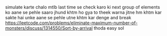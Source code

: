 simulate karte chalo mtlb last time se check karo ki next group of elements ko aane se pehle saaro jhund khtm ho gya to theek warna jitne hm khtm kar sakte hai unke aane se pehle utne khtm kar denge and break
​
https://leetcode.com/problems/eliminate-maximum-number-of-monsters/discuss/1314550/Sort-by-arrival thoda easy sol